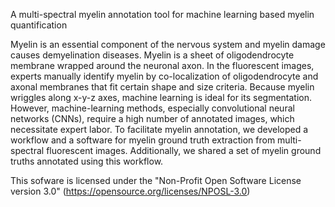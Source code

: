 A multi-spectral myelin annotation tool for machine learning based myelin quantification

Myelin is an essential component of the nervous system and myelin damage causes demyelination diseases. Myelin is a sheet of oligodendrocyte membrane wrapped around the neuronal axon. In the fluorescent images, experts manually identify myelin by co-localization of oligodendrocyte and axonal membranes that fit certain shape and size criteria. Because myelin wriggles along x-y-z axes, machine learning is ideal for its segmentation. However, machine-learning methods, especially convolutional neural networks (CNNs), require a high number of annotated images, which necessitate expert labor. To facilitate myelin annotation, we developed a workflow and a software for myelin ground truth extraction from multi-spectral fluorescent images. Additionally, we shared a set of myelin ground truths annotated using this workflow.

This sofware is licensed under the "Non-Profit Open Software License version 3.0"  (https://opensource.org/licenses/NPOSL-3.0)
